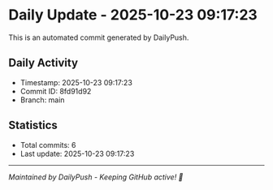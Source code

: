# Daily Update - 2025-10-23 09:17:23

This is an automated commit generated by DailyPush.

## Daily Activity
- Timestamp: 2025-10-23 09:17:23
- Commit ID: 8fd91d92
- Branch: main

## Statistics
- Total commits: 6
- Last update: 2025-10-23 09:17:23

---
*Maintained by DailyPush - Keeping GitHub active! 🚀*
